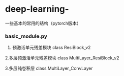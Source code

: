 # deep-learning-
一些基本的常用的结构（pytorch版本）

### basic_module.py

1. 预激活单元残差模块
class ResiBlock_v2

2.多层预激活单元残差模块
class MultiLayer_ResiBlock_v2

3.多层纯卷积层
class MultiLayer_ConvLayer

